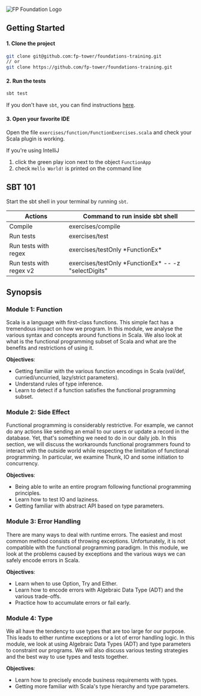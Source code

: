 ![FP Foundation Logo](logo/Foundation.png)<br>

## Getting Started

#### 1. Clone the project

```bash
git clone git@github.com:fp-tower/foundations-training.git
// or
git clone https://github.com/fp-tower/foundations-training.git
``` 

#### 2. Run the tests

```bash
sbt test
```

If you don't have `sbt`, you can find instructions [here](https://www.scala-sbt.org/download.html).


#### 3. Open your favorite IDE

Open the file `exercises/function/FunctionExercises.scala` and check your Scala plugin is working.

If you're using IntelliJ
1. click the green play icon next to the object `FunctionApp`
2. check `Hello World!` is printed on the command line

## SBT 101

Start the sbt shell in your terminal by running `sbt`. 

| Actions           | Command to run inside sbt shell |
|-------------------|---------------------------------|
| Compile           | exercises/compile               |
| Run tests         | exercises/test                  | 
| Run tests with regex | exercises/testOnly \*FunctionEx\*   |
| Run tests with regex v2   | exercises/testOnly \*FunctionEx\* -- -z "selectDigits" |


## Synopsis

### Module 1: Function

Scala is a language with first-class functions. This simple fact has a tremendous impact on how we program. 
In this module, we analyse the various syntax and concepts around functions in Scala. 
We also look at what is the functional programming subset of Scala and what are the benefits and 
restrictions of using it.

**Objectives**:
* Getting familiar with the various function encodings in Scala (val/def, curried/uncurried, lazy/strict parameters).
* Understand rules of type inference.
* Learn to detect if a function satisfies the functional programming subset.

### Module 2: Side Effect

Functional programming is considerably restrictive. For example, we cannot do any actions like sending 
an email to our users or update a record in the database. Yet, that's something we need to do in our daily
job. In this section, we will discuss the workarounds functional programmers found to interact with the
outside world while respecting the limitation of functional programming. In particular, we examine Thunk,
IO and some initiation to concurrency.

**Objectives**:
* Being able to write an entire program following functional programming principles.
* Learn how to test IO and laziness.
* Getting familiar with abstract API based on type parameters.

### Module 3: Error Handling

There are many ways to deal with runtime errors. The easiest and most common method consists of throwing 
exceptions. Unfortunately, it is not compatible with the functional programming paradigm. In this module,
we look at the problems caused by exceptions and the various ways we can safely encode errors in Scala.

**Objectives**:
* Learn when to use Option, Try and Either.
* Learn how to encode errors with Algebraic Data Type (ADT) and the various trade-offs.
* Practice how to accumulate errors or fail early.

### Module 4: Type

We all have the tendency to use types that are too large for our purpose. This leads to either runtime 
exceptions or a lot of error handling logic. In this module, we look at using Algebraic Data Types (ADT)
and type parameters to constraint our programs. We will also discuss various testing strategies and the
best way to use types and tests together.

**Objectives**:
* Learn how to precisely encode business requirements with types.
* Getting more familiar with Scala's type hierarchy and type parameters.

